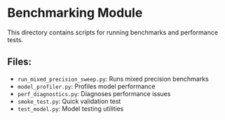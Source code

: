 # Benchmarking Module

This directory contains scripts for running benchmarks and performance tests.

## Files:
- `run_mixed_precision_sweep.py`: Runs mixed precision benchmarks
- `model_profiler.py`: Profiles model performance
- `perf_diagnostics.py`: Diagnoses performance issues
- `smoke_test.py`: Quick validation test
- `test_model.py`: Model testing utilities
